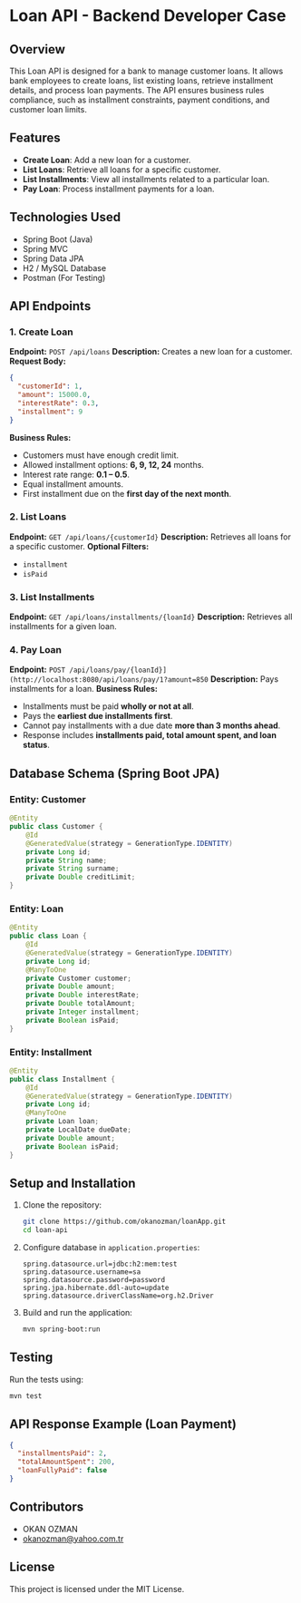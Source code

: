 # Loan API - Backend Developer Case

## Overview
This Loan API is designed for a bank to manage customer loans. It allows bank employees to create loans, list existing loans, retrieve installment details, and process loan payments. The API ensures business rules compliance, such as installment constraints, payment conditions, and customer loan limits.

## Features
- **Create Loan**: Add a new loan for a customer.
- **List Loans**: Retrieve all loans for a specific customer.
- **List Installments**: View all installments related to a particular loan.
- **Pay Loan**: Process installment payments for a loan.

  
## Technologies Used
- Spring Boot (Java)
- Spring MVC
- Spring Data JPA
- H2 / MySQL Database
- Postman (For Testing)


## API Endpoints

### 1. Create Loan
**Endpoint:** `POST /api/loans`
**Description:** Creates a new loan for a customer.
**Request Body:**
```json
{
  "customerId": 1,
  "amount": 15000.0,
  "interestRate": 0.3,
  "installment": 9
}
```
**Business Rules:**
- Customers must have enough credit limit.
- Allowed installment options: **6, 9, 12, 24** months.
- Interest rate range: **0.1 – 0.5**.
- Equal installment amounts.
- First installment due on the **first day of the next month**.

### 2. List Loans
**Endpoint:** `GET /api/loans/{customerId}`
**Description:** Retrieves all loans for a specific customer.
**Optional Filters:**
- `installment`
- `isPaid`

### 3. List Installments
**Endpoint:** `GET /api/loans/installments/{loanId}`
**Description:** Retrieves all installments for a given loan.

### 4. Pay Loan
**Endpoint:** `POST /api/loans/pay/{loanId}](http://localhost:8080/api/loans/pay/1?amount=850`
**Description:** Pays installments for a loan.
**Business Rules:**
- Installments must be paid **wholly or not at all**.
- Pays the **earliest due installments first**.
- Cannot pay installments with a due date **more than 3 months ahead**.
- Response includes **installments paid, total amount spent, and loan status**.

## Database Schema (Spring Boot JPA)

### Entity: Customer
```java
@Entity
public class Customer {
    @Id
    @GeneratedValue(strategy = GenerationType.IDENTITY)
    private Long id;
    private String name;
    private String surname;
    private Double creditLimit;
}
```

### Entity: Loan
```java
@Entity
public class Loan {
    @Id
    @GeneratedValue(strategy = GenerationType.IDENTITY)
    private Long id;
    @ManyToOne
    private Customer customer;
    private Double amount;
    private Double interestRate;
    private Double totalAmount;
    private Integer installment;
    private Boolean isPaid;
}
```

### Entity: Installment
```java
@Entity
public class Installment {
    @Id
    @GeneratedValue(strategy = GenerationType.IDENTITY)
    private Long id;
    @ManyToOne
    private Loan loan;
    private LocalDate dueDate;
    private Double amount;
    private Boolean isPaid;
}
```

## Setup and Installation

1. Clone the repository:
   ```sh
   git clone https://github.com/okanozman/loanApp.git
   cd loan-api
   ```
2. Configure database in `application.properties`:
   ```properties
   spring.datasource.url=jdbc:h2:mem:test
   spring.datasource.username=sa
   spring.datasource.password=password
   spring.jpa.hibernate.ddl-auto=update
   spring.datasource.driverClassName=org.h2.Driver
   ```
3. Build and run the application:
   ```sh
   mvn spring-boot:run
   ```

## Testing
Run the tests using:
```sh
mvn test
```

## API Response Example (Loan Payment)
```json
{
  "installmentsPaid": 2,
  "totalAmountSpent": 200,
  "loanFullyPaid": false
}
```

## Contributors
- OKAN OZMAN  
- okanozman@yahoo.com.tr

## License
This project is licensed under the MIT License.

